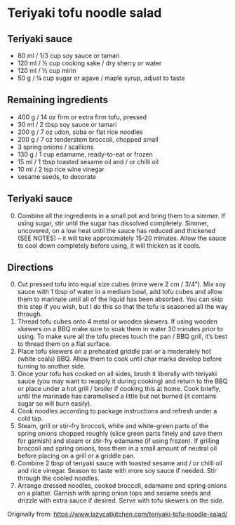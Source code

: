 Teriyaki tofu noodle salad
=========

Teriyaki sauce
-----------
 * 80 ml / 1/3 cup soy sauce or tamari
 * 120 ml / ½ cup cooking sake / dry sherry or water
 * 120 ml / ½ cup mirin
 * 50 g / ¼ cup sugar or agave / maple syrup, adjust to taste

Remaining ingredients
-----------
 * 400 g / 14 oz firm or extra firm tofu, pressed
 * 30 ml / 2 tbsp soy sauce or tamari
 * 200 g / 7 oz udon, soba or flat rice noodles
 * 200 g / 7 oz tenderstem broccoli, chopped small
 * 3 spring onions / scallions
 * 130 g / 1 cup edamame, ready-to-eat or frozen
 * 15 ml / 1 tbsp toasted sesame oil and / or chilli oil
 * 10 ml / 2 tsp rice wine vinegar
 * sesame seeds, to decorate

Teriyaki sauce
-----------
 0. Combine all the ingredients in a small pot and bring them to a simmer. If using sugar, stir until the sugar has dissolved completely. Simmer, uncovered, on a low heat until the sauce has reduced and thickened (SEE NOTES) – it will take approximately 15-20 minutes. Allow the sauce to cool down completely before using, it will thicken as it cools.

Directions
---------
 0. Cut pressed tofu into equal size cubes (mine were 2 cm / 3/4”). Mix soy sauce with 1 tbsp of water in a medium bowl, add tofu cubes and allow them to marinate until all of the liquid has been absorbed. You can skip this step if you wish, but I do this so that the tofu is seasoned all the way through.
 1. Thread tofu cubes onto 4 metal or wooden skewers. If using wooden skewers on a BBQ make sure to soak them in water 30 minutes prior to using. To make sure all the tofu pieces touch the pan / BBQ grill, it’s best to thread them on a flat surface.
 2. Place tofu skewers on a preheated griddle pan or a moderately hot (white coals) BBQ. Allow them to cook until char marks develop before turning to another side.
 3. Once your tofu has cooked on all sides, brush it liberally with teriyaki sauce (you may want to reapply it during cooking) and return to the BBQ or place under a hot grill / broiler if cooking this at home. Cook briefly, until the marinade has caramelised a little but not burned (it contains sugar so will burn easily).
 4. Cook noodles according to package instructions and refresh under a cold tap.
 5. Steam, grill or stir-fry broccoli, white and white-green parts of the spring onions chopped roughly (slice green parts finely and save them for garnish) and steam or stir-fry edamame (if using frozen). If grilling broccoli and spring onions, toss them in a small amount of neutral oil before placing on a grill or a griddle pan.
 6. Combine 2 tbsp of teriyaki sauce with toasted sesame and / or chilli oil and rice vinegar. Season to taste with more soy sauce if needed. Stir through the cooled noodles.
 7. Arrange dressed noodles, cooked broccoli, edamame and spring onions on a platter. Garnish with spring onion tops and sesame seeds and drizzle with extra sauce if desired. Serve with tofu skewers on the side.

Originally from:
  https://www.lazycatkitchen.com/teriyaki-tofu-noodle-salad/
